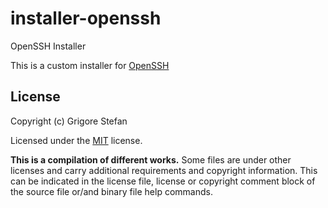 # installer-openssh
OpenSSH Installer

This is a custom installer for [OpenSSH](https://github.com/PowerShell/openssh-portable)

## License

Copyright (c) Grigore Stefan

Licensed under the [MIT](LICENSE) license.

**This is a compilation of different works.**
Some files are under other licenses and carry additional requirements and copyright information.
This can be indicated in the license file, license or copyright comment block of the source file or/and binary file help commands.

